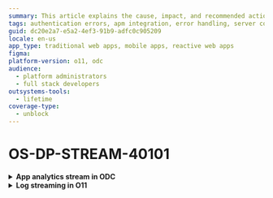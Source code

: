 ```yaml
---
summary: This article explains the cause, impact, and recommended action for an authentication error that occurs while connecting to the APM tool server.
tags: authentication errors, apm integration, error handling, server configuration, troubleshooting
guid: dc20e2a7-e5a2-4ef3-91b9-adfc0c905209
locale: en-us
app_type: traditional web apps, mobile apps, reactive web apps
figma:
platform-version: o11, odc
audience:
  - platform administrators
  - full stack developers
outsystems-tools:
  - lifetime
coverage-type:
  - unblock
---
```


# OS-DP-STREAM-40101

<details>
<summary> <strong> App analytics stream in ODC</strong></summary>

## Error message

`There was an authentication error when reaching the APM tool server. If the problem persists, contact OutSystems Support.`

## Cause

An authentication error occurred while connecting to the APM tool server.

## Impact

Unable to establish a connection with the destination server. Therefore, observability data isn't streamed to the destination/APM tool.

## Recommended action

In the ODC Portal, review the APM server configuration details. Authentication credentials or endpoint URL or both may be incorrect.configuration.
</details>

<details>
<summary> <strong>Log streaming in O11</strong></summary>

## Error message

`There was an authentication error when reaching the APM tool server. If the problem persists, contact OutSystems Support.`

## Cause

An authentication error occurred while connecting to the APM tool server.

## Impact

Unable to establish a connection with the destination server. Therefore, logs are not streamed to the destination/APM tool.

## Recommended action

In LifeTime, click **Review destination information**, and on the **Destination tool** screen, review the APM server configuration. Authentication credentials or endpoint URL or both may be incorrect. 

</details>
